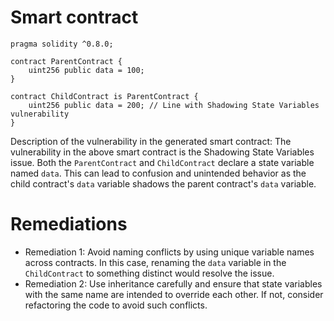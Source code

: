 # Smart contract

```solidity
pragma solidity ^0.8.0;

contract ParentContract {
    uint256 public data = 100;
}

contract ChildContract is ParentContract {
    uint256 public data = 200; // Line with Shadowing State Variables vulnerability
}
```

Description of the vulnerability in the generated smart contract:
The vulnerability in the above smart contract is the Shadowing State Variables issue. Both the `ParentContract` and `ChildContract` declare a state variable named `data`. This can lead to confusion and unintended behavior as the child contract's `data` variable shadows the parent contract's `data` variable.

# Remediations

- Remediation 1: Avoid naming conflicts by using unique variable names across contracts. In this case, renaming the `data` variable in the `ChildContract` to something distinct would resolve the issue.
- Remediation 2: Use inheritance carefully and ensure that state variables with the same name are intended to override each other. If not, consider refactoring the code to avoid such conflicts.